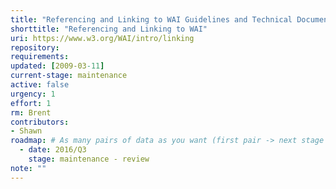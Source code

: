 ```yaml
---
title: "Referencing and Linking to WAI Guidelines and Technical Documents"
shorttitle: "Referencing and Linking to WAI"
uri: https://www.w3.org/WAI/intro/linking
repository: 
requirements: 
updated: [2009-03-11]
current-stage: maintenance
active: false
urgency: 1
effort: 1
rm: Brent
contributors:
- Shawn
roadmap: # As many pairs of data as you want (first pair -> next stage in the tool)
  - date: 2016/Q3
    stage: maintenance - review
note: ""
---
```

